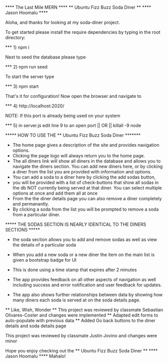    **** The Last Mile MERN ****
** Ubuntu Fizz Buzz Soda Diner **
     **** Jason Hoomalu ****

Aloha, and thanks for looking at my soda-diner project. 

To get started please install the require dependencies by typing in the root directory:

 *** 1)  npm i 

Next to seed the database please type 

 *** 2)  npm run seed 

To start the server type 

 *** 3)  npm start

That's it for configuration! Now open the browser and navigate to 

 *** 4) http://localhost:2020/

 NOTE: If this port is already being used on your system 

*** 5) in server.js edit line 9 to an open port 
                     || OR || 
                 killall -9 node


***** HOW TO USE THE ** Ubuntu Fizz Buzz Soda Diner *******

* The home page gives a description of the site and provides navigation options.
* Clicking the page logo will always return you to the home page.
* The all diners link will show all diners in the database and allows you to navigate 
the diners section. You can add new diners here, or by clicking a diner from the list you 
are provided with information and options. 
* You can add a soda to a diner here by clicking the add sodas button,
* you will be provided with a list of check-buttons that show all sodas in the db
NOT currently being served at that diner. You can select multiple options at once and add them all at once
* From the the diner details page you can also remove a diner completely and permanantly.
* By clicking a soda from the list you will be prompted to remove a soda from a particular diner.

***** THE SODAS SECTION IS NEARLY IDENTICAL TO THE DINERS SECTIONS *****

* the soda section allows you to add and remove sodas as well as view the details of a particular soda

* When you add a new soda or a new diner the item on the main list is given a bootstrap badge for UI
* This is done using a time stamp that expires after 2 minutes

* The app provides feedback on all other aspects of navigation as well including success and error notification
and user feedback for updates.

* The app also shows further relationships between data by showing how many diners each soda is served at on the soda details page.


 ** Like, Wish, Wonder **
This project was reviewed by classmate Sebastian Olivares-Coster and changes were implemented
** Adapted edit forms to auto-populate with previous data
** Added Go back buttons to the diner details and soda details page

This project was reviewed by classmate Justin Jovino and changes were minor 


Hope you enjoy checking out the ** Ubuntu Fizz Buzz Soda Diner **
**** Jason Hoomalu ****
       Mahalo!




